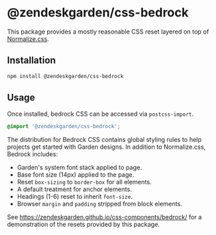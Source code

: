 # @zendeskgarden/css-bedrock

This package provides a mostly reasonable CSS reset layered on top of
[Normalize.css](http://necolas.github.io/normalize.css/).

## Installation

```sh
npm install @zendeskgarden/css-bedrock
```

## Usage

Once installed, bedrock CSS can be accessed via `postcss-import`.

```css
@import '@zendeskgarden/css-bedrock';
```

The distribution for Bedrock CSS contains global styling rules to help
projects get started with Garden designs. In addition to Normalize.css,
Bedrock includes:

* Garden's system font stack applied to page.
* Base font size (14px) applied to the page.
* Reset `box-sizing` to `border-box` for all elements.
* A default treatment for anchor elements.
* Headings (1-6) reset to inherit `font-size`.
* Browser `margin` and `padding` stripped from block elements.

See https://zendeskgarden.github.io/css-components/bedrock/ for a
demonstration of the resets provided by this package.
